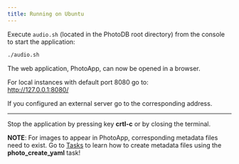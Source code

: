 ```yaml
---
title: Running on Ubuntu
---
```


Execute `audio.sh` (located in the PhotoDB root directory) from the console to start the application:

```bash
./audio.sh
```

The web application, PhotoApp, can now be opened in a browser.

For local instances with default port 8080 go to:  
http://127.0.0.1:8080/

If you configured an external server go to the corresponding address.

---

Stop the application by pressing key **crtl-c** or by closing the terminal.

**NOTE**: For images to appear in PhotoApp, corresponding metadata files need to exist. Go to [Tasks](../_usage/tasks) to learn how to create metadata files using the **photo_create_yaml** task!